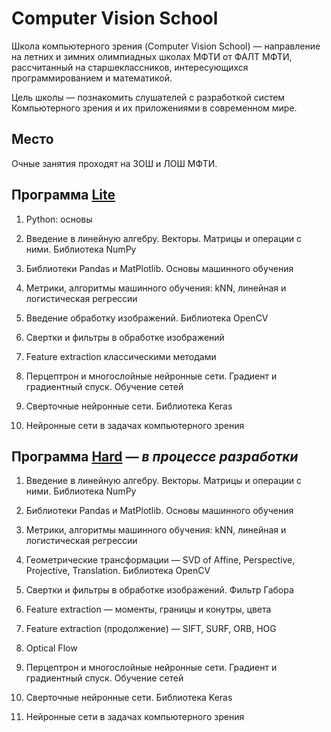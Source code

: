 # Computer Vision School

Школа компьютерного зрения (Computer Vision School) — направление на летних и зимних олимпиадных школах МФТИ от ФАЛТ МФТИ, рассчитанный на старшеклассников, интересующихся программированием и математикой.

Цель школы — познакомить слушателей с разработкой систем Компьютерного зрения и их приложениями в современном мире.

## Место

Очные занятия проходят на ЗОШ и ЛОШ МФТИ.

## Программа [Lite](https://github.com/ml-dafe/cv_mipt_olymp_school/tree/master/Lite)

1. Python: основы

2. Введение в линейную алгебру. Векторы. Матрицы и операции с ними. Библиотека NumPy

3. Библиотеки Pandas и MatPlotlib. Основы машинного обучения

5. Метрики, алгоритмы машинного обучения: kNN, линейная и логистическая регрессии

6. Введение обработку изображений. Библиотека OpenCV

7. Свертки и фильтры в обработке изображений

8. Feature extraction классическими методами

9. Перцептрон и многослойные нейронные сети. Градиент и градиентный спуск. Обучение сетей

10. Сверточные нейронные сети. Библиотека Keras

11. Нейронные сети в задачах компьютерного зрения


## Программа [Hard](https://github.com/ml-dafe/cv_mipt_olymp_school/tree/master/Hard) — *в процессе разработки*

1. Введение в линейную алгебру. Векторы. Матрицы и операции с ними. Библиотека NumPy

2. Библиотеки Pandas и MatPlotlib. Основы машинного обучения

3. Метрики, алгоритмы машинного обучения: kNN, линейная и логистическая регрессии

4. Геометрические трансформации — SVD of Affine, Perspective, Projective, Translation. Библиотека OpenCV

5. Свертки и фильтры в обработке изображений. Фильтр Габора

6. Feature extraction — моменты, границы и конутры, цвета

7. Feature extraction (продолжение) — SIFT, SURF, ORB, HOG

8. Optical Flow

9. Перцептрон и многослойные нейронные сети. Градиент и градиентный спуск. Обучение сетей

10. Сверточные нейронные сети. Библиотека Keras

11. Нейронные сети в задачах компьютерного зрения